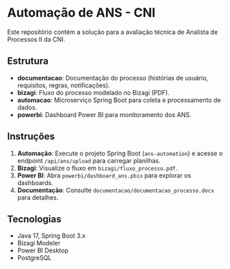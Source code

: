# Automação de ANS - CNI

Este repositório contém a solução para a avaliação técnica de Analista de Processos II da CNI.

## Estrutura
- **documentacao**: Documentação do processo (histórias de usuário, requisitos, regras, notificações).
- **bizagi**: Fluxo do processo modelado no Bizagi (PDF).
- **automacao**: Microserviço Spring Boot para coleta e processamento de dados.
- **powerbi**: Dashboard Power BI para monitoramento dos ANS.

## Instruções
1. **Automação**: Execute o projeto Spring Boot (`ans-automation`) e acesse o endpoint `/api/ans/upload` para carregar planilhas.
2. **Bizagi**: Visualize o fluxo em `bizagi/fluxo_processo.pdf`.
3. **Power BI**: Abra `powerbi/dashboard_ans.pbix` para explorar os dashboards.
4. **Documentação**: Consulte `documentacao/documentacao_processo.docx` para detalhes.

## Tecnologias
- Java 17, Spring Boot 3.x
- Bizagi Modeler
- Power BI Desktop
- PostgreSQL
